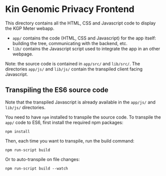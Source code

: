 # Kin Genomic Privacy Frontend

This directory contains all the HTML, CSS and Javascript code to display the KGP Meter webapp.

- `app/` contains the code (HTML, CSS and Javascript) for the app itself: building the tree, communicating with the backend, etc.
- `lib/` contains the Javascript script used to integrate the app in an other webpage.

Note: the source code is contained in `app/src/` and `lib/src/`. The directories `app/js/` and `lib/js/` contain the transpiled client facing Javascript.

## Transpiling the ES6 source code 

Note that the transpiled Javascript is already available in the `app/js/` and `lib/js/` directories.

You need to have `npm` installed to transpile the source code.
To transpile the `app/` code to ES6, first install the required npm packages:
```
npm install
```

Then, each time you want to transpile, run the build command:
```
npm run-script build
```
Or to auto-transpile on file changes:
```
npm run-script build --watch
``` 
